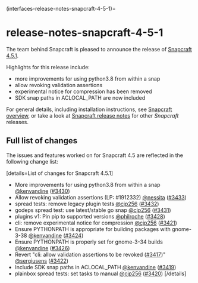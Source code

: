 (interfaces-release-notes-snapcraft-4-5-1)=
# release-notes-snapcraft-4-5-1

The team behind Snapcraft is pleased to announce the release of [Snapcraft 4.5.1](https://github.com/snapcore/snapcraft/releases/tag/4.5.1).

Highlights for this release include:

* more improvements for using python3.8 from within a snap
* allow revoking validation assertions
* experimental notice for compression has been removed
* SDK snap paths in ACLOCAL_PATH are now included

For general details, including installation instructions, see [Snapcraft overview](https://forum.snapcraft.io/t/snapcraft-overview/8940), or take a look at [Snapcraft release notes](https://forum.snapcraft.io/t/snapcraft-release-notes/10721) for other  *Snapcraft*  releases.

## Full list of changes

The issues and features worked on for Snapcraft 4.5 are reflected in the following change list:

[details=List of changes for Snapcraft 4.5.1]
</br>
-   More improvements for using python3.8 from within a snap [@kenvandine](https://github.com/kenvandine) ([#3430](https://github.com/snapcore/snapcraft/pull/3430))
-   Allow revoking validation assertions (LP: #1912332) [@nessita](https://github.com/nessita) ([#3433](https://github.com/snapcore/snapcraft/pull/3433))
-   spread tests: remove legacy plugin tests [@cjp256](https://github.com/cjp256) ([#3432](https://github.com/snapcore/snapcraft/pull/3432))
-   godeps spread test: use latest/stable go snap [@cjp256](https://github.com/cjp256) ([#3431](https://github.com/snapcore/snapcraft/pull/3431))
-   plugins v1: Pin pip to supported versions [@philroche](https://github.com/philroche) ([#3428](https://github.com/snapcore/snapcraft/pull/3428))
-   cli: remove experimental notice for compression [@cjp256](https://github.com/cjp256) ([#3421](https://github.com/snapcore/snapcraft/pull/3421))
-   Ensure PYTHONPATH is appropriate for building packages with gnome-3-38 [@kenvandine](https://github.com/kenvandine) ([#3424](https://github.com/snapcore/snapcraft/pull/3424))
-   Ensure PYTHONPATH is properly set for gnome-3-34 builds [@kenvandine](https://github.com/kenvandine) ([#3426](https://github.com/snapcore/snapcraft/pull/3426))
-   Revert "cli: allow validation assertions to be revoked ([#3417](https://github.com/snapcore/snapcraft/pull/3417))" [@sergiusens](https://github.com/sergiusens) ([#3422](https://github.com/snapcore/snapcraft/pull/3422))
-   Include SDK snap paths in ACLOCAL_PATH [@kenvandine](https://github.com/kenvandine) ([#3419](https://github.com/snapcore/snapcraft/pull/3419))
-   plainbox spread tests: set tasks to manual [@cjp256](https://github.com/cjp256) ([#3420](https://github.com/snapcore/snapcraft/pull/3420))
[/details]

